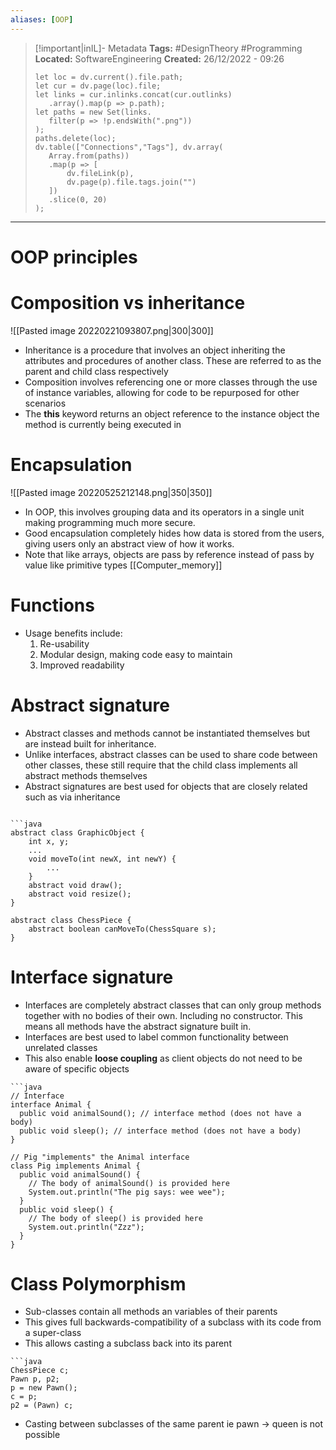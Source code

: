 ```yaml
---
aliases: [OOP]
---
```


> [!important|inIL]- Metadata
> **Tags:** #DesignTheory #Programming 
> **Located:** SoftwareEngineering
> **Created:** 26/12/2022 - 09:26
> ```dataviewjs
>let loc = dv.current().file.path;
>let cur = dv.page(loc).file;
>let links = cur.inlinks.concat(cur.outlinks)
>    .array().map(p => p.path);
>let paths = new Set(links.
>    filter(p => !p.endsWith(".png"))
>);
>paths.delete(loc);
>dv.table(["Connections","Tags"], dv.array(
>    Array.from(paths))
>    .map(p => [
>        dv.fileLink(p),
>        dv.page(p).file.tags.join("")
>    ])
>    .slice(0, 20)
>);
> ```

___
# OOP principles
# Composition vs inheritance
![[Pasted image 20220221093807.png|300|300]]

- Inheritance is a procedure that involves an object inheriting the attributes and procedures of another class. These are referred to as the parent and child class respectively 
- Composition involves referencing one or more classes through the use of instance variables, allowing for code to be repurposed for other scenarios 
- The **this** keyword returns an object reference to the instance object the method is currently being executed in

# Encapsulation
![[Pasted image 20220525212148.png|350|350]]
- In OOP, this involves grouping data and its operators in a single unit making programming much more secure.
- Good encapsulation completely hides how data is stored from the users, giving users only an abstract view of how it works.
- Note that like arrays, objects are pass by reference instead of pass by value like primitive types [[Computer_memory]]

# Functions 
- Usage benefits include:
    1. Re-usability
    2. Modular design, making code easy to maintain
    3. Improved readability 

# Abstract signature  

- Abstract classes and methods cannot be instantiated themselves but are instead built for inheritance. 
- Unlike interfaces, abstract classes can be used to share code between other classes, these still require that the child class implements all abstract methods themselves
- Abstract signatures are best used for objects that are closely related such as via inheritance 

```ad-example

```java 
abstract class GraphicObject {
    int x, y;
    ...
    void moveTo(int newX, int newY) {
        ...
    }
    abstract void draw();
    abstract void resize();
}

abstract class ChessPiece {
    abstract boolean canMoveTo(ChessSquare s);
} 
```


# Interface signature 
- Interfaces are completely abstract classes that can only group methods together with no bodies of their own. Including no constructor. This means all methods have the abstract signature built in.
- Interfaces are best used to label common functionality between unrelated classes
- This also enable **loose coupling** as client objects do not need to be aware of specific objects
```ad-example 
```java
// Interface
interface Animal {
  public void animalSound(); // interface method (does not have a body)
  public void sleep(); // interface method (does not have a body)
}

// Pig "implements" the Animal interface
class Pig implements Animal {
  public void animalSound() {
    // The body of animalSound() is provided here
    System.out.println("The pig says: wee wee");
  }
  public void sleep() {
    // The body of sleep() is provided here
    System.out.println("Zzz");
  }
}
```

# Class Polymorphism
- Sub-classes contain all methods an variables of their parents 
- This gives full backwards-compatibility of a subclass with its code from a super-class 
- This allows casting a subclass back into its parent
```ad-example
```java
ChessPiece c;
Pawn p, p2;
p = new Pawn();
c = p;
p2 = (Pawn) c;
```
- Casting between subclasses of the same parent ie pawn -> queen is not possible